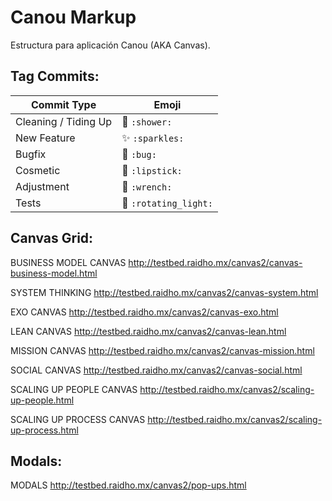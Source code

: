 # Canou Markup

Estructura para aplicación Canou (AKA Canvas).

## Tag Commits:

Commit Type | Emoji
----------  | -------------
Cleaning / Tiding Up | :shower: `:shower:`
New Feature | :sparkles: `:sparkles:`
Bugfix | :bug: `:bug:`
Cosmetic | :lipstick: `:lipstick:`
Adjustment | :wrench: `:wrench:`
Tests | :rotating_light: `:rotating_light:`

## Canvas Grid:

BUSINESS MODEL CANVAS http://testbed.raidho.mx/canvas2/canvas-business-model.html

SYSTEM THINKING http://testbed.raidho.mx/canvas2/canvas-system.html

EXO CANVAS http://testbed.raidho.mx/canvas2/canvas-exo.html

LEAN CANVAS http://testbed.raidho.mx/canvas2/canvas-lean.html

MISSION CANVAS http://testbed.raidho.mx/canvas2/canvas-mission.html

SOCIAL CANVAS http://testbed.raidho.mx/canvas2/canvas-social.html

SCALING UP PEOPLE CANVAS http://testbed.raidho.mx/canvas2/scaling-up-people.html

SCALING UP PROCESS CANVAS http://testbed.raidho.mx/canvas2/scaling-up-process.html


## Modals:

MODALS http://testbed.raidho.mx/canvas2/pop-ups.html
